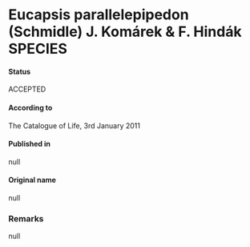 # Eucapsis parallelepipedon (Schmidle) J. Komárek & F. Hindák SPECIES

#### Status
ACCEPTED

#### According to
The Catalogue of Life, 3rd January 2011

#### Published in
null

#### Original name
null

### Remarks
null